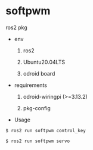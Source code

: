 # softpwm

ros2 pkg

- env

    1. ros2

    2. Ubuntu20.04LTS

    3. odroid board

- requirements

    1. odroid-wiringpi (>=3.13.2)

    2. pkg-config

- Usage

```
$ ros2 run softpwm control_key
```

```
$ ros2 run softpwm servo
```
